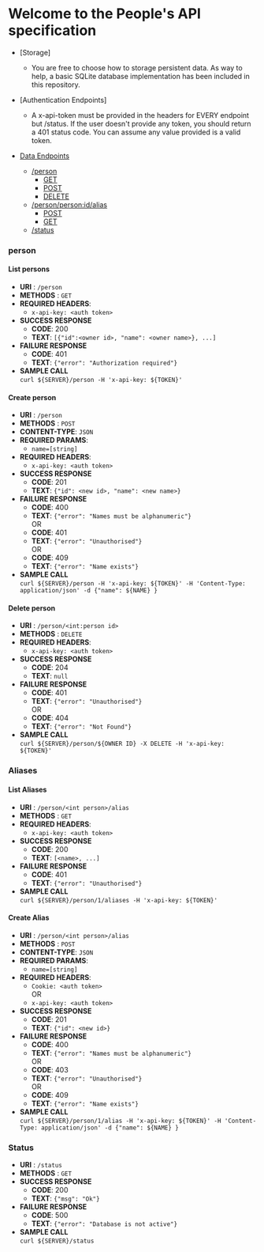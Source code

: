 # Welcome to the People's API specification

  * [Storage]
    * You are free to choose how to storage persistent data. As way to help, a basic SQLite database implementation has been included in this repository.
  * [Authentication Endpoints] 
    * A x-api-token must be provided in the headers for EVERY endpoint but /status. If the user doesn't provide any token, you should return a 401 status code. You can assume any value provided is a valid token.

  * [Data Endpoints](#data-endpoints)  
    - [/person](#person)
        - [GET](#list-people)  
        - [POST](#create-person)  
        - [DELETE](#delete-person)  
    - [/person/<person:id>/alias](#aliases)  
        - [POST](#create-alias)  
        - [GET](#list-aliases)  
    - [/status](#status)

### person

#### List persons
* **URI** : `/person`
* **METHODS** : `GET`
* **REQUIRED HEADERS**:
    - `x-api-key: <auth token>`
* **SUCCESS RESPONSE**
    * **CODE**: 200
    * **TEXT**: `[{"id":<owner id>, "name": <owner name>}, ...]`
* **FAILURE RESPONSE**
    * **CODE**: 401
    * **TEXT**: `{"error": "Authorization required"}`
* **SAMPLE CALL**  
`curl ${SERVER}/person -H 'x-api-key: ${TOKEN}'`

#### Create person
* **URI** : `/person`
* **METHODS** : `POST`
* **CONTENT-TYPE**: `JSON`
* **REQUIRED PARAMS**:
    - `name=[string]`
* **REQUIRED HEADERS**:
    - `x-api-key: <auth token>`
* **SUCCESS RESPONSE**
    * **CODE**: 201
    * **TEXT**: `{"id": <new id>, "name": <new name>}`
* **FAILURE RESPONSE**
    * **CODE**: 400
    * **TEXT**: `{"error": "Names must be alphanumeric"}`  
    OR  
    * **CODE**: 401
    * **TEXT**: `{"error": "Unauthorised"}`  
    OR  
    * **CODE**: 409
    * **TEXT**: `{"error": "Name exists"}`  
* **SAMPLE CALL**  
`curl ${SERVER}/person -H 'x-api-key: ${TOKEN}' -H 'Content-Type: application/json' -d {"name": ${NAME} }`

#### Delete person
* **URI** : `/person/<int:person id>`
* **METHODS** : `DELETE`
* **REQUIRED HEADERS**:
    - `x-api-key: <auth token>`
* **SUCCESS RESPONSE**
    * **CODE**: 204
    * **TEXT**: `null`
* **FAILURE RESPONSE**
    * **CODE**: 401
    * **TEXT**: `{"error": "Unauthorised"}`  
    OR  
    * **CODE**: 404
    * **TEXT**: `{"error": "Not Found"}`
* **SAMPLE CALL**  
`curl ${SERVER}/person/${OWNER ID} -X DELETE -H 'x-api-key: ${TOKEN}'`


### Aliases

#### List Aliases
* **URI** : `/person/<int person>/alias`
* **METHODS** : `GET`
* **REQUIRED HEADERS**:
    - `x-api-key: <auth token>`
* **SUCCESS RESPONSE**
    * **CODE**: 200
    * **TEXT**: `[<name>, ...]`
* **FAILURE RESPONSE**
    * **CODE**: 401
    * **TEXT**: `{"error": "Unauthorised"}`
* **SAMPLE CALL**  
`curl ${SERVER}/person/1/aliases -H 'x-api-key: ${TOKEN}'`

#### Create Alias
* **URI** : `/person/<int person>/alias`
* **METHODS** : `POST`
* **CONTENT-TYPE**: `JSON`
* **REQUIRED PARAMS**:
    - `name=[string]`
* **REQUIRED HEADERS**:
    - `Cookie: <auth token>`  
    OR
    - `x-api-key: <auth token>`
* **SUCCESS RESPONSE**
    * **CODE**: 201
    * **TEXT**: `{"id": <new id>}`
* **FAILURE RESPONSE**
    * **CODE**: 400
    * **TEXT**: `{"error": "Names must be alphanumeric"}`  
    OR  
    * **CODE**: 403
    * **TEXT**: `{"error": "Unauthorised"}`  
    OR  
    * **CODE**: 409
    * **TEXT**: `{"error": "Name exists"}`  
* **SAMPLE CALL**  
`curl ${SERVER}/person/1/alias -H 'x-api-key: ${TOKEN}' -H 'Content-Type: application/json' -d {"name": ${NAME} }`


### Status

* **URI** : `/status`
* **METHODS** : `GET`
* **SUCCESS RESPONSE**
    * **CODE**: 200
    * **TEXT**: `{"msg": "Ok"}`
* **FAILURE RESPONSE**
    * **CODE**: 500
    * **TEXT**: `{"error": "Database is not active"}`  
* **SAMPLE CALL**  
`curl ${SERVER}/status`
